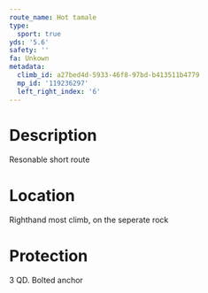 ```yaml
---
route_name: Hot tamale
type:
  sport: true
yds: '5.6'
safety: ''
fa: Unkown
metadata:
  climb_id: a27bed4d-5933-46f8-97bd-b413511b4779
  mp_id: '119236297'
  left_right_index: '6'
---
```

# Description
Resonable short route

# Location
Righthand most climb, on the seperate rock

# Protection
3 QD. Bolted anchor
